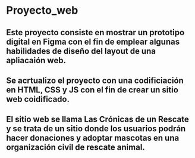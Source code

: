 # Proyecto_web
## Este proyecto consiste en mostrar un prototipo digital en Figma con el fin de emplear algunas habilidades de diseño del layout de una apliacaión web.
## Se acrtualizo el proyecto con una codificiación en HTML, CSS y JS con el fin de crear un sitio web coidificado.
## El sitio web se llama Las Crónicas de un Rescate y se trata de un sitio donde los usuarios podrán hacer donaciones y adoptar mascotas en una organización civil de rescate animal.
